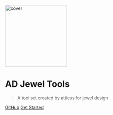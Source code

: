 <!-- _coverpage.md -->

<img src="media/logo/logo no_text.svg" alt="cover" width="200px" />

# **AD Jewel Tools**

> A tool set created by atticus for jewel design 

[GitHub](https://github.com/atticus-lv/ad_jewel_tools)
[Get Started](/Intro.md)

[comment]: <> (![title2]&#40;media/img/title2.png&#41;)



